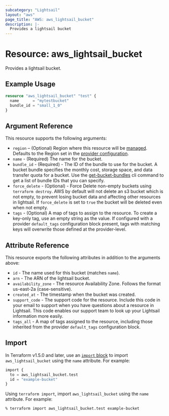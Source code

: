 ```yaml
---
subcategory: "Lightsail"
layout: "aws"
page_title: "AWS: aws_lightsail_bucket"
description: |-
  Provides a lightsail bucket
---
```


# Resource: aws_lightsail_bucket

Provides a lightsail bucket.

## Example Usage

```terraform
resource "aws_lightsail_bucket" "test" {
  name      = "mytestbucket"
  bundle_id = "small_1_0"
}
```

## Argument Reference

This resource supports the following arguments:

* `region` – (Optional) Region where this resource will be [managed](https://docs.aws.amazon.com/general/latest/gr/rande.html#regional-endpoints). Defaults to the Region set in the [provider configuration](https://registry.terraform.io/providers/hashicorp/aws/latest/docs#aws-configuration-reference).
* `name` - (Required) The name for the bucket.
* `bundle_id` - (Required) - The ID of the bundle to use for the bucket. A bucket bundle specifies the monthly cost, storage space, and data transfer quota for a bucket. Use the [get-bucket-bundles](https://docs.aws.amazon.com/cli/latest/reference/lightsail/get-bucket-bundles.html) cli command to get a list of bundle IDs that you can specify.
* `force_delete` - (Optional) - Force Delete non-empty buckets using `terraform destroy`. AWS by default will not delete an s3 bucket which is not empty, to prevent losing bucket data and affecting other resources in lightsail. If `force_delete` is set to `true` the bucket will be deleted even when not empty.
* `tags` - (Optional) A map of tags to assign to the resource. To create a key-only tag, use an empty string as the value. If configured with a provider `default_tags` configuration block present, tags with matching keys will overwrite those defined at the provider-level.

## Attribute Reference

This resource exports the following attributes in addition to the arguments above:

* `id` - The name used for this bucket (matches `name`).
* `arn` - The ARN of the lightsail bucket.
* `availability_zone` - The resource Availability Zone. Follows the format us-east-2a (case-sensitive).
* `created_at` - The timestamp when the bucket was created.
* `support_code` - The support code for the resource. Include this code in your email to support when you have questions about a resource in Lightsail. This code enables our support team to look up your Lightsail information more easily.
* `tags_all` - A map of tags assigned to the resource, including those inherited from the provider `default_tags` configuration block.

## Import

In Terraform v1.5.0 and later, use an [`import` block](https://developer.hashicorp.com/terraform/language/import) to import `aws_lightsail_bucket` using the `name` attribute. For example:

```terraform
import {
  to = aws_lightsail_bucket.test
  id = "example-bucket"
}
```

Using `terraform import`, import `aws_lightsail_bucket` using the `name` attribute. For example:

```console
% terraform import aws_lightsail_bucket.test example-bucket
```
